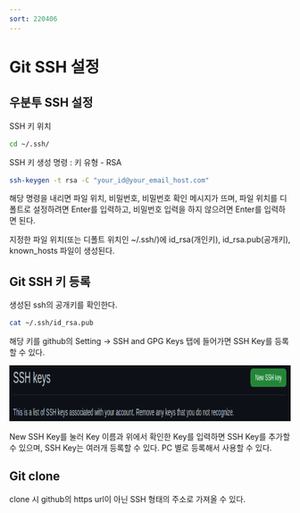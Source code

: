 ```yaml
---
sort: 220406
---
```


# Git SSH 설정

## 우분투 SSH 설정

SSH 키 위치

```bash
cd ~/.ssh/
```

SSH 키 생성 명령 : 키 유형 - RSA

```bash
ssh-keygen -t rsa -C "your_id@your_email_host.com"
```

해당 명령을 내리면 파일 위치, 비밀번호, 비밀번호 확인 메시지가 뜨며, 파일 위치를 디폴트로 설정하려면 Enter를 입력하고, 비밀번호 입력을 하지 않으려면 Enter를 입력하면 된다.

지정한 파일 위치(또는 디폴트 위치인 ~/.ssh/)에 id_rsa(개인키), id_rsa.pub(공개키), known_hosts 파일이 생성된다.

## Git SSH 키 등록

생성된 ssh의 공개키를 확인한다.

```bash
cat ~/.ssh/id_rsa.pub
```

해당 키를 github의 Setting -> SSH and GPG Keys 탭에 들어가면 SSH Key를 등록할 수 있다.

<img src="SSH.png"  width="800" height="100">

New SSH Key를 눌러 Key 이름과 위에서 확인한 Key를 입력하면 SSH Key를 추가할 수 있으며, SSH Key는 여러개 등록할 수 있다. PC 별로 등록해서 사용할 수 있다.

## Git clone

clone 시 github의 https url이 아닌 SSH 형태의 주소로 가져올 수 있다.